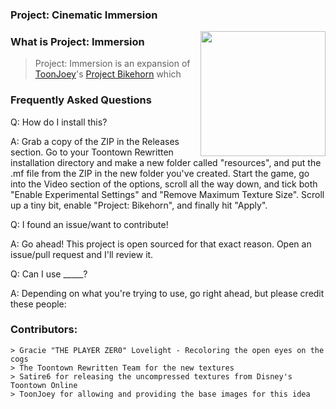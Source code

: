### Project: Cinematic Immersion
<img src="https://github.com" align="right" width="200" />

### What is Project: Immersion

> Project: Immersion is an expansion of [ToonJoey][ToonJoeyUser]'s [Project Bikehorn][Bikehorn] which 

### Frequently Asked Questions
Q: How do I install this?

A: Grab a copy of the ZIP in the Releases section. Go to your Toontown Rewritten installation directory and make a new folder called "resources", and put the .mf file from the ZIP in the new folder you've created. Start the game, go into the Video section of the options, scroll all the way down, and tick both "Enable Experimental Settings" and "Remove Maximum Texture Size". Scroll up a tiny bit, enable "Project: Bikehorn", and finally hit "Apply".

Q: I found an issue/want to contribute!

A: Go ahead! This project is open sourced for that exact reason. Open an issue/pull request and I'll review it.

Q: Can I use _____?

A: Depending on what you're trying to use, go right ahead, but please credit these people:

### Contributors:
    > Gracie "THE PLAYER ZER0" Lovelight - Recoloring the open eyes on the cogs
    > The Toontown Rewritten Team for the new textures
    > Satire6 for releasing the uncompressed textures from Disney's Toontown Online
    > ToonJoey for allowing and providing the base images for this idea

[ToonJoeyUser]: https://github.com/toonjoey
[Bikehorn]: https://github.com/toonjoey/toontown-project-bikehorn
